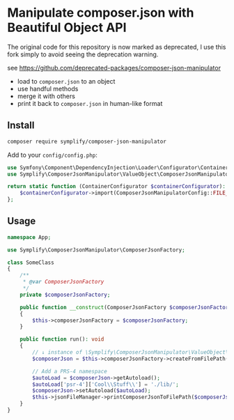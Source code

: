 # Manipulate composer.json with Beautiful Object API

The original code for this repository is now marked as deprecated, I use this fork simply to avoid seeing the deprecation warning.

see https://github.com/deprecated-packages/composer-json-manipulator

- load to `composer.json` to an object
- use handful methods
- merge it with others
- print it back to `composer.json` in human-like format

## Install

```bash
composer require symplify/composer-json-manipulator
```

Add to your `config/config.php`:

```php
use Symfony\Component\DependencyInjection\Loader\Configurator\ContainerConfigurator;
use Symplify\ComposerJsonManipulator\ValueObject\ComposerJsonManipulatorConfig;

return static function (ContainerConfigurator $containerConfigurator): void {
    $containerConfigurator->import(ComposerJsonManipulatorConfig::FILE_PATH);
};
```

## Usage

```php
namespace App;

use Symplify\ComposerJsonManipulator\ComposerJsonFactory;

class SomeClass
{
    /**
     * @var ComposerJsonFactory
     */
    private $composerJsonFactory;

    public function __construct(ComposerJsonFactory $composerJsonFactory)
    {
        $this->composerJsonFactory = $composerJsonFactory;
    }

    public function run(): void
    {
        // ↓ instance of \Symplify\ComposerJsonManipulator\ValueObject\ComposerJson
        $composerJson = $this->composerJsonFactory->createFromFilePath(getcwd() . '/composer.json');

        // Add a PRS-4 namespace
        $autoLoad = $composerJson->getAutoload();
        $autoLoad['psr-4']['Cool\\Stuff\\'] = './lib/';
        $composerJson->setAutoload($autoLoad);
        $this->jsonFileManager->printComposerJsonToFilePath($composerJson, $composerJson->getFileInfo()->getRealPath());
    }
}
```

